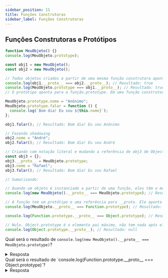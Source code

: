 ```yaml
---
sidebar_position: 11
title: Funções Construtoras
sidebar_label: Funções Construtoras
---
```


## Funções Construtoras e Protótipos

```javascript
function MeuObjeto() {}
console.log(MeuObjeto.prototype);

const obj1 = new MeuObjeto();
const obj2 = new MeuObjeto();

// Todos objetos criados a partir de uma mesma função construtora apontam para o mesmo protótipo
console.log(obj1.__proto__ === obj2.__proto__); // Resultado: true
console.log(MeuObjeto.prototype === obj1.__proto__); // Resultado: true
// O protótipo aponta para a função.prototype. Em uma função construtora, ele aponta para o prototype da função.

MeuObjeto.prototype.nome = "Anônimo";
MeuObjeto.prototype.falar = function () {
  console.log(`Bom dia! Eu sou ${this.nome}`);
};

obj1.falar(); // Resultado: Bom dia! Eu sou Anônimo

// Fazendo shadowing
obj2.nome = "André";
obj2.falar(); // Resultado: Bom dia! Eu sou André

// Criando com notação literal e mudando a referência de obj3 de Object.prototype para MeuObjeto.prototype
const obj3 = {};
obj3.__proto__ = MeuObjeto.prototype;
obj3.nome = "Rafael";
obj3.falar(); // Resultado: Bom dia! Eu sou Rafael

// Sumarizando:

// Quando um objeto é instanciado a partir de uma função, eles têm o mesmo protótipo
console.log(new MeuObjeto().__proto__ === MeuObjeto.prototype); // Resultado: true

// A função tem um protótipo e uma referência para __proto. Ele aponta para Function.prototype
console.log(MeuObjeto.__proto__ === Function.prototype); // Resultado: true

console.log(Function.prototype.__proto__ === Object.prototype); // Resultado: true

// Nulo. Object.prototype é o elemento pai máximo, não tem nada após ele
console.log(Object.prototype.__proto__); // Resultado: null
```

Qual será o resultado de `console.log(new MeuObjeto().__proto__ === MeuObjeto.prototype)`?

<details>
<summary>Resposta</summary>
`true`
</details>
Qual será o resultado de `console.log(Function.prototype.__proto__ === Object.prototype)`?
<details>
<summary>Resposta</summary>
`true`
</details>
